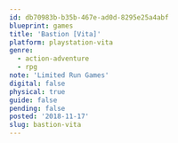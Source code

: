 ```yaml
---
id: db70983b-b35b-467e-ad0d-8295e25a4abf
blueprint: games
title: 'Bastion [Vita]'
platform: playstation-vita
genre:
  - action-adventure
  - rpg
note: 'Limited Run Games'
digital: false
physical: true
guide: false
pending: false
posted: '2018-11-17'
slug: bastion-vita
---
```

